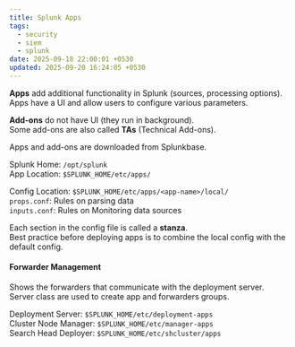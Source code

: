 ```yaml
---
title: Splunk Apps
tags:
  - security
  - siem
  - splunk
date: 2025-09-18 22:00:01 +0530
updated: 2025-09-20 16:24:05 +0530
---
```


**Apps** add additional functionality in Splunk (sources, processing options).  
Apps have a UI and allow users to configure various parameters.  

**Add-ons** do not have UI (they run in background).  
Some add-ons are also called **TAs** (Technical Add-ons).

Apps and add-ons are downloaded from Splunkbase.  

Splunk Home: `/opt/splunk`  
App Location: `$SPLUNK_HOME/etc/apps/`  

Config Location: `$SPLUNK_HOME/etc/apps/<app-name>/local/`  
`props.conf`: Rules on parsing data  
`inputs.conf`: Rules on Monitoring data sources  

Each section in the config file is called a **stanza**.  
Best practice before deploying apps is to combine the local config with the default config.  

#### Forwarder Management
Shows the forwarders that communicate with the deployment server.  
Server class are used to create app and forwarders groups.  

Deployment Server: `$SPLUNK_HOME/etc/deployment-apps`  
Cluster Node Manager: `$SPLUNK_HOME/etc/manager-apps`  
Search Head Deployer: `$SPLUNK_HOME/etc/shcluster/apps`
